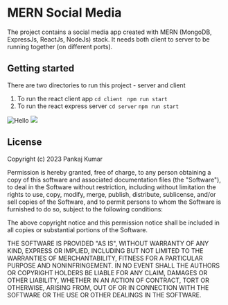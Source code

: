 # MERN Social Media
The project contains a social media app created with MERN (MongoDB, ExpressJs, ReactJs, NodeJs) stack. It needs both client to server to be running together (on different ports).
## Getting started

There are two directories to run this project - server and client
1. To run the react client app 
    ```cd client ```
    ```npm run start```
2. To run the react express server 
    ```cd server```
    ```npm run start```

![Hello](Mern%20flow.gif)
<img src="https://gitlab.com/pankaj6apr/mern-social-media/-/blob/main/Mern%20flow.gif"/>

## License

Copyright (c) 2023 Pankaj Kumar

Permission is hereby granted, free of charge, to any person obtaining a copy
of this software and associated documentation files (the "Software"), to deal
in the Software without restriction, including without limitation the rights
to use, copy, modify, merge, publish, distribute, sublicense, and/or sell
copies of the Software, and to permit persons to whom the Software is
furnished to do so, subject to the following conditions:

The above copyright notice and this permission notice shall be included in all
copies or substantial portions of the Software.

THE SOFTWARE IS PROVIDED "AS IS", WITHOUT WARRANTY OF ANY KIND, EXPRESS OR
IMPLIED, INCLUDING BUT NOT LIMITED TO THE WARRANTIES OF MERCHANTABILITY,
FITNESS FOR A PARTICULAR PURPOSE AND NONINFRINGEMENT. IN NO EVENT SHALL THE
AUTHORS OR COPYRIGHT HOLDERS BE LIABLE FOR ANY CLAIM, DAMAGES OR OTHER
LIABILITY, WHETHER IN AN ACTION OF CONTRACT, TORT OR OTHERWISE, ARISING FROM,
OUT OF OR IN CONNECTION WITH THE SOFTWARE OR THE USE OR OTHER DEALINGS IN THE
SOFTWARE.